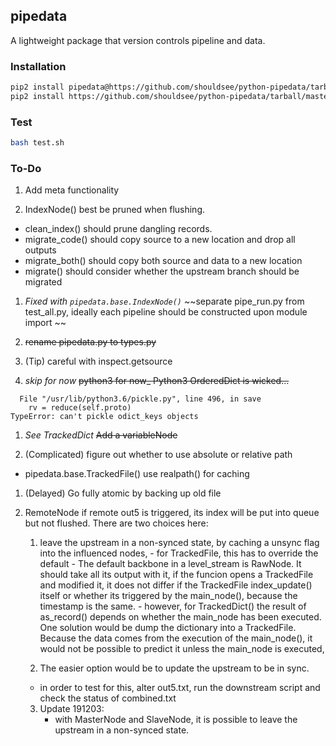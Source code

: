 
## pipedata

A lightweight package that version controls pipeline and data.

### Installation

```bash
pip2 install pipedata@https://github.com/shouldsee/python-pipedata/tarball/master --user
pip2 install https://github.com/shouldsee/python-pipedata/tarball/master --user
```

### Test

```bash
bash test.sh
```
### To-Do

1. Add meta functionality

1. IndexNode() best be pruned when flushing. 
  - clean_index() should prune dangling records.
  - migrate_code() should copy source to a new location and drop all outputs
  - migrate_both() should copy both source and data to a new location
  - migrate() should consider whether the upstream branch should be migrated

1. _Fixed with `pipedata.base.IndexNode()`_ ~~separate pipe_run.py from test_all.py, ideally each pipeline should be constructed upon module import ~~

1. ~~rename pipedata.py to types.py~~

1. (Tip) careful with inspect.getsource

1. _skip for now_  ~~python3 for now_ Python3 OrderedDict is wicked...~~
```
  File "/usr/lib/python3.6/pickle.py", line 496, in save
    rv = reduce(self.proto)
TypeError: can't pickle odict_keys objects
```

1. _See TrackedDict_ ~~Add a variableNode~~

1. (Complicated) figure out whether to use absolute or relative path 
  - pipedata.base.TrackedFile() use realpath() for caching

1. (Delayed) Go fully atomic by backing up old file 

1. RemoteNode
	if remote out5 is triggered, its index will be put into queue but not flushed.
	There are two choices here: 
	  1. leave the upstream in a non-synced state, by caching a unsync flag into the influenced nodes, 
	    - for TrackedFile, this has to override the default
	    - The default backbone in a level_stream is RawNode. It should take all its output with it,
	    if the funcion opens a TrackedFile and modified it, it does not differ if the TrackedFile
	    index_update() itself or whether its triggered by the main_node(), because the timestamp 
	    is the same.
	    - however, for TrackedDict() the result of as_record() depends on whether the main_node has
	    been executed. One solution would be dump the dictionary into a TrackedFile. Because the 
	    data comes from the execution of the main_node(), it would not be possible to predict it
	    unless the main_node is executed, 


	  2. The easier option would be to update the upstream to be in sync.
	  - in order to test for this, alter out5.txt, run the downstream script and check the status of combined.txt
	  
	  3. Update 191203:
	     - with MasterNode and SlaveNode, it is possible to leave the upstream in a non-synced state.

